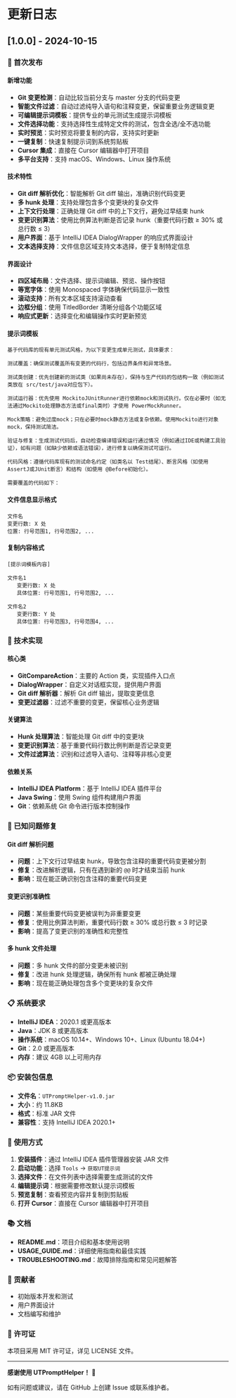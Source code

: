 # 更新日志

## [1.0.0] - 2024-10-15

### 🎉 首次发布

#### 新增功能
- **Git 变更检测**：自动比较当前分支与 master 分支的代码变更
- **智能文件过滤**：自动过滤纯导入语句和注释变更，保留重要业务逻辑变更
- **可编辑提示词模板**：提供专业的单元测试生成提示词模板
- **文件选择功能**：支持选择性生成特定文件的测试，包含全选/全不选功能
- **实时预览**：实时预览将要复制的内容，支持实时更新
- **一键复制**：快速复制提示词到系统剪贴板
- **Cursor 集成**：直接在 Cursor 编辑器中打开项目
- **多平台支持**：支持 macOS、Windows、Linux 操作系统

#### 技术特性
- **Git diff 解析优化**：智能解析 Git diff 输出，准确识别代码变更
- **多 hunk 处理**：支持处理包含多个变更块的复杂文件
- **上下文行处理**：正确处理 Git diff 中的上下文行，避免过早结束 hunk
- **变更识别算法**：使用比例算法判断是否记录 hunk（重要代码行数 ≥ 30% 或总行数 ≤ 3）
- **用户界面**：基于 IntelliJ IDEA DialogWrapper 的响应式界面设计
- **文本选择支持**：文件信息区域支持文本选择，便于复制特定信息

#### 界面设计
- **四区域布局**：文件选择、提示词编辑、预览、操作按钮
- **等宽字体**：使用 Monospaced 字体确保代码显示一致性
- **滚动支持**：所有文本区域支持滚动查看
- **边框分组**：使用 TitledBorder 清晰分组各个功能区域
- **响应式更新**：选择变化和编辑操作实时更新预览

#### 提示词模板
```
基于代码库的现有单元测试风格，为以下变更生成单元测试，具体要求：

测试覆盖：确保测试覆盖所有变更的代码行，包括边界条件和异常场景。

测试类创建：优先创建新的测试类（如果尚未存在），保持与生产代码的包结构一致（例如测试类放在 src/test/java对应包下）。

测试运行器：优先使用 MockitoJUnitRunner进行依赖mock和测试执行。仅在必要时（如无法通过Mockito处理静态方法或final类时）才使用 PowerMockRunner。

Mock策略：避免过度mock；只在必要时mock静态方法或复杂依赖。使用Mockito进行对象mock，保持测试简洁。

验证与修复：生成测试代码后，自动检查编译错误和运行通过情况（例如通过IDE或构建工具验证），如有问题（如缺少依赖或语法错误），进行修复以确保测试可运行。

代码风格：遵循代码库现有的测试命名约定（如类名以 Test结尾）、断言风格（如使用AssertJ或JUnit断言）和结构（如使用 @Before初始化）。

需要覆盖的代码如下：
```

#### 文件信息显示格式
```
文件名
变更行数: X 处
位置: 行号范围1, 行号范围2, ...
```

#### 复制内容格式
```
[提示词模板内容]

文件名1
   变更行数: X 处
   具体位置: 行号范围1, 行号范围2, ...

文件名2
   变更行数: Y 处
   具体位置: 行号范围3, 行号范围4, ...
```

### 🔧 技术实现

#### 核心类
- **GitCompareAction**：主要的 Action 类，实现插件入口点
- **DialogWrapper**：自定义对话框实现，提供用户界面
- **Git diff 解析器**：解析 Git diff 输出，提取变更信息
- **变更过滤器**：过滤不重要的变更，保留核心业务逻辑

#### 关键算法
- **Hunk 处理算法**：智能处理 Git diff 中的变更块
- **变更识别算法**：基于重要代码行数比例判断是否记录变更
- **文件过滤算法**：识别和过滤导入语句、注释等非核心变更

#### 依赖关系
- **IntelliJ IDEA Platform**：基于 IntelliJ IDEA 插件平台
- **Java Swing**：使用 Swing 组件构建用户界面
- **Git**：依赖系统 Git 命令进行版本控制操作

### 🐛 已知问题修复

#### Git diff 解析问题
- **问题**：上下文行过早结束 hunk，导致包含注释的重要代码变更被分割
- **修复**：改进解析逻辑，只有在遇到新的 `@@` 时才结束当前 hunk
- **影响**：现在能正确识别包含注释的重要代码变更

#### 变更识别准确性
- **问题**：某些重要代码变更被误判为非重要变更
- **修复**：使用比例算法判断，重要代码行数 ≥ 30% 或总行数 ≤ 3 时记录
- **影响**：提高了变更识别的准确性和完整性

#### 多 hunk 文件处理
- **问题**：多 hunk 文件的部分变更未被识别
- **修复**：改进 hunk 处理逻辑，确保所有 hunk 都被正确处理
- **影响**：现在能正确处理包含多个变更块的复杂文件

### 📋 系统要求

- **IntelliJ IDEA**：2020.1 或更高版本
- **Java**：JDK 8 或更高版本
- **操作系统**：macOS 10.14+、Windows 10+、Linux (Ubuntu 18.04+)
- **Git**：2.0 或更高版本
- **内存**：建议 4GB 以上可用内存

### 📦 安装包信息

- **文件名**：`UTPromptHelper-v1.0.jar`
- **大小**：约 11.8KB
- **格式**：标准 JAR 文件
- **兼容性**：支持 IntelliJ IDEA 2020.1+

### 🚀 使用方式

1. **安装插件**：通过 IntelliJ IDEA 插件管理器安装 JAR 文件
2. **启动功能**：选择 `Tools` → `获取UT提示词`
3. **选择文件**：在文件列表中选择需要生成测试的文件
4. **编辑提示词**：根据需要修改默认提示词模板
5. **预览复制**：查看预览内容并复制到剪贴板
6. **打开 Cursor**：直接在 Cursor 编辑器中打开项目

### 📚 文档

- **README.md**：项目介绍和基本使用说明
- **USAGE_GUIDE.md**：详细使用指南和最佳实践
- **TROUBLESHOOTING.md**：故障排除指南和常见问题解答

### 🤝 贡献者

- 初始版本开发和测试
- 用户界面设计
- 文档编写和维护

### 📄 许可证

本项目采用 MIT 许可证，详见 LICENSE 文件。

---

**感谢使用 UTPromptHelper！** 🎉

如有问题或建议，请在 GitHub 上创建 Issue 或联系维护者。
